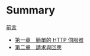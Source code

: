 # Summary

[前言](introduction.md)

- [第一章&#x3000;簡單的 HTTP 伺服器](./01-server.md)
- [第二章&#x3000;請求與回應](./02-naive-routing.md)
